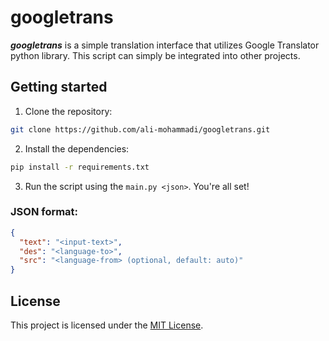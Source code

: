 # googletrans

***googletrans*** is a simple translation interface that utilizes Google Translator python library. This script can
simply be integrated into other projects.

## Getting started

1. Clone the repository:
```bash
git clone https://github.com/ali-mohammadi/googletrans.git
```
2. Install the dependencies:
```bash
pip install -r requirements.txt
```
3. Run the script using the `main.py <json>`. You're all set!

### JSON format:
```json
{
  "text": "<input-text>",
  "des": "<language-to>",
  "src": "<language-from> (optional, default: auto)"
}
```

## License

This project is licensed under the [MIT License](LICENSE).